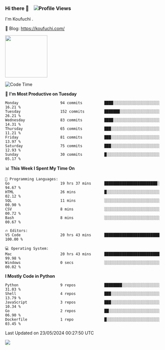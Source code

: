 ### Hi there 👋 &nbsp;&nbsp; ![Profile Views](https://komarev.com/ghpvc/?username=Koufuchi&base=200)

I'm Koufuchi . 

📔 Blog: <https://koufuchi.com/>

<img align="" height="137px" src="https://github-readme-stats-seven-nu-30.vercel.app/api?username=Koufuchi&hide=issues,contribs&hide_rank=true&show_icons=true&line_height=21&theme=radical&locale=en" />
<!-- <img align="" height="137px" src="https://github-readme-stats-seven-nu-30.vercel.app/api/top-langs/?username=Koufuchi&layout=compact&hide=blade,html,css,pug,scss&theme=radical&locale=en" /> -->

<!--START_SECTION:waka-->
![Code Time](http://img.shields.io/badge/Code%20Time-594%20hrs%2031%20mins-blue)

📅 **I'm Most Productive on Tuesday** 

```text
Monday                   94 commits          ████░░░░░░░░░░░░░░░░░░░░░   16.21 % 
Tuesday                  152 commits         ███████░░░░░░░░░░░░░░░░░░   26.21 % 
Wednesday                83 commits          ████░░░░░░░░░░░░░░░░░░░░░   14.31 % 
Thursday                 65 commits          ███░░░░░░░░░░░░░░░░░░░░░░   11.21 % 
Friday                   81 commits          ███░░░░░░░░░░░░░░░░░░░░░░   13.97 % 
Saturday                 75 commits          ███░░░░░░░░░░░░░░░░░░░░░░   12.93 % 
Sunday                   30 commits          █░░░░░░░░░░░░░░░░░░░░░░░░   05.17 % 
```


📊 **This Week I Spent My Time On** 

```text
💬 Programming Languages: 
Go                       19 hrs 37 mins      ████████████████████████░   94.67 % 
HTML                     26 mins             █░░░░░░░░░░░░░░░░░░░░░░░░   02.12 % 
SQL                      11 mins             ░░░░░░░░░░░░░░░░░░░░░░░░░   00.90 % 
CSV                      8 mins              ░░░░░░░░░░░░░░░░░░░░░░░░░   00.72 % 
Bash                     8 mins              ░░░░░░░░░░░░░░░░░░░░░░░░░   00.67 % 

🔥 Editors: 
VS Code                  20 hrs 43 mins      █████████████████████████   100.00 % 

💻 Operating System: 
Mac                      20 hrs 43 mins      █████████████████████████   99.98 % 
Windows                  0 secs              ░░░░░░░░░░░░░░░░░░░░░░░░░   00.02 % 
```

**I Mostly Code in Python** 

```text
Python                   9 repos             ████████░░░░░░░░░░░░░░░░░   31.03 % 
Shell                    4 repos             ███░░░░░░░░░░░░░░░░░░░░░░   13.79 % 
JavaScript               3 repos             ███░░░░░░░░░░░░░░░░░░░░░░   10.34 % 
Go                       2 repos             ██░░░░░░░░░░░░░░░░░░░░░░░   06.90 % 
Dockerfile               1 repo              █░░░░░░░░░░░░░░░░░░░░░░░░   03.45 % 
```




 Last Updated on 23/05/2024 00:27:50 UTC
<!--END_SECTION:waka-->

![](https://hit.yhype.me/github/profile?user_id=46078832)
